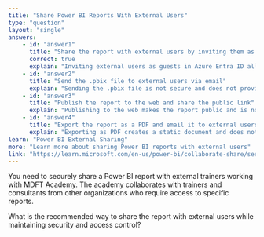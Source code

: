 ```yaml
---
title: "Share Power BI Reports With External Users"
type: "question"
layout: "single"
answers:
    - id: "answer1"
      title: "Share the report with external users by inviting them as guests in Azure Entra ID"
      correct: true
      explain: "Inviting external users as guests in Azure Entra ID allows secure sharing of Power BI reports with users outside your organization."
    - id: "answer2"
      title: "Send the .pbix file to external users via email"
      explain: "Sending the .pbix file is not secure and does not provide access control."
    - id: "answer3"
      title: "Publish the report to the web and share the public link"
      explain: "Publishing to the web makes the report public and is not suitable for secure sharing with specific external users."
    - id: "answer4"
      title: "Export the report as a PDF and email it to external users"
      explain: "Exporting as PDF creates a static document and does not allow interactive report access."
learn: "Power BI External Sharing"
more: "Learn more about sharing Power BI reports with external users"
link: "https://learn.microsoft.com/en-us/power-bi/collaborate-share/service-share-dashboards"
---
```

You need to securely share a Power BI report with external trainers working with MDFT Academy. The academy collaborates with trainers and consultants from other organizations who require access to specific reports.

What is the recommended way to share the report with external users while maintaining security and access control?
